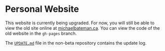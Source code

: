 # Personal Website

This website is currently being upgraded.  For now, you will still be able to view the old site online at [michaelbateman.ca](http://michaelbateman.ca).  You can view the code of the old website in the `gh-pages` branch.

The [`UPDATE.md`](https://github.com/michael-bateman/michaelbateman.ca/blob/master/UPDATE.md) file in the non-beta repository contains the update log.